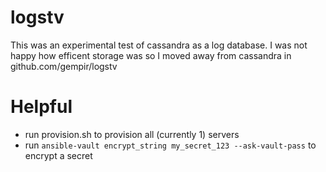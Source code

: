 # logstv

This was an experimental test of cassandra as a log database. I was not happy how efficent storage was so I moved away from cassandra in github.com/gempir/logstv

# Helpful

- run provision.sh to provision all (currently 1) servers
- run `ansible-vault encrypt_string my_secret_123 --ask-vault-pass` to encrypt a secret
